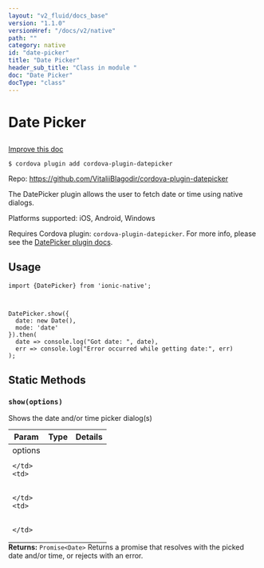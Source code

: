 ```yaml
---
layout: "v2_fluid/docs_base"
version: "1.1.0"
versionHref: "/docs/v2/native"
path: ""
category: native
id: "date-picker"
title: "Date Picker"
header_sub_title: "Class in module "
doc: "Date Picker"
docType: "class"
---
```









<h1 class="api-title">

  
  Date Picker
  

  

  

</h1>

<a class="improve-v2-docs" href='http://github.com/driftyco/ionic-native/edit/master/src/plugins/datepicker.ts#L63'>
  Improve this doc
</a>





<!-- decorators -->

<pre><code>$ cordova plugin add cordova-plugin-datepicker</code></pre>
<p>Repo:
  <a href="https://github.com/VitaliiBlagodir/cordova-plugin-datepicker">
    https://github.com/VitaliiBlagodir/cordova-plugin-datepicker
  </a>
</p>




<!-- description -->

<p>The DatePicker plugin allows the user to fetch date or time using native dialogs.</p>
<p>Platforms supported: iOS, Android, Windows</p>
<p>Requires Cordova plugin: <code>cordova-plugin-datepicker</code>. For more info, please see the <a href="https://github.com/VitaliiBlagodir/cordova-plugin-datepicker">DatePicker plugin docs</a>.</p>

<!-- @usage tag -->

<h2>Usage</h2>

<pre><code class="lang-js">import {DatePicker} from &#39;ionic-native&#39;;



DatePicker.show({
  date: new Date(),
  mode: &#39;date&#39;
}).then(
  date =&gt; console.log(&quot;Got date: &quot;, date),
  err =&gt; console.log(&quot;Error occurred while getting date:&quot;, err)
);
</code></pre>




<!-- @property tags -->
<h2>Static Methods</h2>
<div id="show"></div>
<h3><code>show(options)</code>

</h3>

Shows the date and/or time picker dialog(s)


<table class="table param-table" style="margin:0;">
  <thead>
  <tr>
    <th>Param</th>
    <th>Type</th>
    <th>Details</th>
  </tr>
  </thead>
  <tbody>
  
  <tr>
    <td>
      options
      
      
    </td>
    <td>
      

    </td>
    <td>
      
      
    </td>
  </tr>
  
  </tbody>
</table>





<div class="return-value" markdown="1">
  <i class="icon ion-arrow-return-left"></i>
  <b>Returns:</b> 
<code>Promise&lt;Date&gt;</code> Returns a promise that resolves with the picked date and/or time, or rejects with an error.
</div>




<!-- methods on the class --><!-- related link --><!-- end content block -->


<!-- end body block -->

